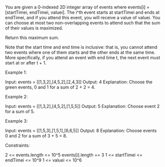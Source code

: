 You are given a 0-indexed 2D integer array of events where events[i] =
[startTimei, endTimei, valuei]. The i^th event starts at startTimei and ends
at endTimei, and if you attend this event, you will receive a value of
valuei. You can choose at most two non-overlapping events to attend such that
the sum of their values is maximized.

Return this maximum sum.

Note that the start time and end time is inclusive: that is, you cannot
attend two events where one of them starts and the other ends at the same
time. More specifically, if you attend an event with end time t, the next
event must start at or after t + 1.


Example 1:


Input: events = [[1,3,2],[4,5,2],[2,4,3]]
Output: 4
Explanation: Choose the green events, 0 and 1 for a sum of 2 + 2 = 4.


Example 2:


Input: events = [[1,3,2],[4,5,2],[1,5,5]]
Output: 5
Explanation: Choose event 2 for a sum of 5.


Example 3:


Input: events = [[1,5,3],[1,5,1],[6,6,5]]
Output: 8
Explanation: Choose events 0 and 2 for a sum of 3 + 5 = 8.


Constraints:


2 <= events.length <= 10^5
events[i].length == 3
1 <= startTimei <= endTimei <= 10^9
1 <= valuei <= 10^6




